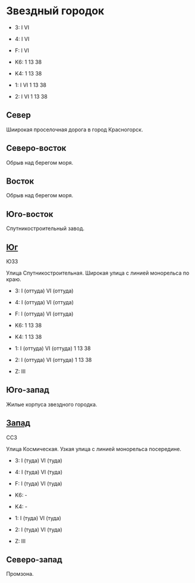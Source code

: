 # Звездный городок

* 3:    I   VI
* 4:    I   VI
* F:    I   VI

* K6:   1   13  38
* K4:   1   13  38
* 1:    I   VI
        1   13  38
* 2:    I   VI
        1   13  38

## Север

Шиирокая проселочная дорога в город Красногорск.

## Северо-восток

Обрыв над берегом моря.

## Восток

Обрыв над берегом моря.

## Юго-восток

Спутникостроительный завод.

## [Юг](./590017.md)

ЮЗЗ

Улица Спутникостроительная.
Широкая улица с линией монорельса по краю.

* 3:    I (оттуда)  VI (оттуда)
* 4:    I (оттуда)  VI (оттуда)
* F:    I (оттуда)  VI (оттуда)

* K6:   1   13  38
* K4:   1   13  38
* 1:    I (оттуда)  VI (оттуда)
        1   13  38
* 2:    I (оттуда)  VI (оттуда)
        1   13  38

* Z:    III

## Юго-запад

Жилые корпуса звездного городка.

## [Запад](./585015.md)

ССЗ

Улица Космическая.
Узкая улица с линией монорельса посередине.

* 3:    I (туда)    VI (туда)
* 4:    I (туда)    VI (туда)
* F:    I (туда)    VI (туда)

* K6:   -
* K4:   -
* 1:    I (туда)    VI (туда)
* 2:    I (туда)    VI (туда)

* Z:    III

## Северо-запад

Промзона.
